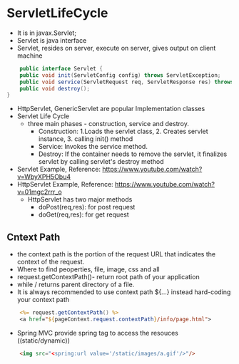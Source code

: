 # ServletLifeCycle

* It is in javax.Servlet;
* Servlet is java interface
* Servlet, resides on server, execute on server, gives output on client machine
```java
	public interface Servlet {
	public void init(ServletConfig config) throws ServletException;
	public void service(ServletRequest req, ServletResponse res) throws ServletException, IOException;
	public void destroy();
}
```
* HttpServlet, GenericServlet are popular Implementation classes
* Servlet Life Cycle
  - three main phases - construction, service and destroy.
    - Construction: 1.Loads the servlet class, 2. Creates servlet instance, 3. calling init() method
    - Service: Invokes the service method.
    - Destroy: If the container needs to remove the servlet, it finalizes servlet by calling servlet's destroy method
* Servlet Example, Reference: https://www.youtube.com/watch?v=WbyXPH5Obu4
* HttpServlet Example, Reference: https://www.youtube.com/watch?v=01mgc2rrr_o
  - HttpServlet has two major methods
    - doPost(req,res): for post request
    - doGet(req,res): for get request


## Cntext Path
* the context path is the portion of the request URL that indicates the context of the request.
* Where to find peoperties, file, image, css and all
* request.getContextPath()- return root path of your application
* while / returns parent directory of a file.
* It is always recommended to use context path ${...} instead hard-coding your context path
```jsp
	<%= request.getContextPath() %>
	<a href="${pageContext.request.contextPath}/info/page.html">
```
* Spring MVC provide spring tag to access the resouces ((static/dynamic))
```html
	<img src="<spring:url value='/static/images/a.gif'/>"/>
```
